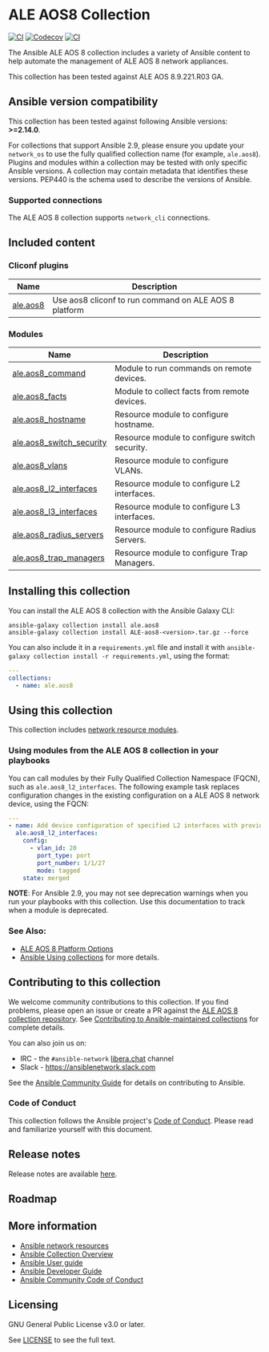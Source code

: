 # ALE AOS8 Collection

[![CI](https://zuul-ci.org/gated.svg)](https://dashboard.zuul.ansible.com/t/ansible/project/github.com/ansible-collections/ale.aos8)
[![Codecov](https://codecov.io/gh/ansible-collections/ale.aos8/branch/main/graph/badge.svg)](https://codecov.io/gh/ansible-collections/ale.aos8)
[![CI](https://github.com/ansible-collections/ale.aos8/actions/workflows/tests.yml/badge.svg?branch=main&event=schedule)](https://github.com/ansible-collections/ale.aos8/actions/workflows/tests.yml)

The Ansible ALE AOS 8 collection includes a variety of Ansible content to help automate the management of ALE AOS 8 network appliances.

This collection has been tested against ALE AOS 8.9.221.R03 GA.


<!--start requires_ansible-->
## Ansible version compatibility

This collection has been tested against following Ansible versions: **>=2.14.0**.

For collections that support Ansible 2.9, please ensure you update your `network_os` to use the
fully qualified collection name (for example, `ale.aos8`).
Plugins and modules within a collection may be tested with only specific Ansible versions.
A collection may contain metadata that identifies these versions.
PEP440 is the schema used to describe the versions of Ansible.
<!--end requires_ansible-->

### Supported connections

The ALE AOS 8 collection supports `network_cli` connections.

## Included content

<!--start collection content-->
### Cliconf plugins
Name | Description
--- | ---
[ale.aos8](https://github.com/ansible-collections/ale.aos8/blob/main/docs/ale.aos8_cliconf.rst)|Use aos8 cliconf to run command on ALE AOS 8 platform

### Modules
Name | Description
--- | ---
[ale.aos8_command](https://github.com/ansible-collections/ale.aos8/blob/main/docs/ale.aos8_command_module.rst)|Module to run commands on remote devices.
[ale.aos8_facts](https://github.com/ansible-collections/ale.aos8/blob/main/docs/ale.aos8_facts_module.rst)|Module to collect facts from remote devices.
[ale.aos8_hostname](https://github.com/ansible-collections/ale.aos8/blob/main/docs/ale.aos8_hostname_module.rst)|Resource module to configure hostname.
[ale.aos8_switch_security](https://github.com/ansible-collections/ale.aos8/blob/main/docs/ale.aos8_switch_security.rst)|Resource module to configure switch security.
[ale.aos8_vlans](https://github.com/ansible-collections/ale.aos8/blob/main/docs/ale.aos8_vlans_module.rst)|Resource module to configure VLANs.
[ale.aos8_l2_interfaces](https://github.com/ansible-collections/ale.aos8/blob/main/docs/ale.aos8_l2_interfaces_module.rst)|Resource module to configure L2 interfaces.
[ale.aos8_l3_interfaces](https://github.com/ansible-collections/ale.aos8/blob/main/docs/ale.aos8_l3_interfaces_module.rst)|Resource module to configure L3 interfaces.
[ale.aos8_radius_servers](https://github.com/ansible-collections/ale.aos8/blob/main/docs/ale.aos8_radius_servers_module.rst)|Resource module to configure Radius Servers.
[ale.aos8_trap_managers](https://github.com/ansible-collections/ale.aos8/blob/main/docs/ale.aos8_trap_managers_module.rst)|Resource module to configure Trap Managers.


<!--end collection content-->

## Installing this collection

You can install the ALE AOS 8 collection with the Ansible Galaxy CLI:

    ansible-galaxy collection install ale.aos8  
    ansible-galaxy collection install ALE-aos8-<version>.tar.gz --force

You can also include it in a `requirements.yml` file and install it with `ansible-galaxy collection install -r requirements.yml`, using the format:

```yaml
---
collections:
  - name: ale.aos8
```

## Using this collection

This collection includes [network resource modules](https://docs.ansible.com/ansible/latest/network/user_guide/network_resource_modules.html).

### Using modules from the ALE AOS 8 collection in your playbooks

You can call modules by their Fully Qualified Collection Namespace (FQCN), such as `ale.aos8_l2_interfaces`.
The following example task replaces configuration changes in the existing configuration on a ALE AOS 8 network device, using the FQCN:

```yaml
---
- name: Add device configuration of specified L2 interfaces with provided configuration.
  ale.aos8_l2_interfaces:
    config:
      - vlan_id: 20
        port_type: port
        port_number: 1/1/27
        mode: tagged  
    state: merged
```

**NOTE**: For Ansible 2.9, you may not see deprecation warnings when you run your playbooks with this collection. Use this documentation to track when a module is deprecated.

### See Also:

- [ALE AOS 8 Platform Options](https://docs.ansible.com/ansible/latest/network/user_guide/platform_aos8.html)
- [Ansible Using collections](https://docs.ansible.com/ansible/latest/user_guide/collections_using.html) for more details.

## Contributing to this collection

We welcome community contributions to this collection. If you find problems, please open an issue or create a PR against the [ALE AOS 8 collection repository](https://github.com/Samuelyip74/ale.aos8/issues). See [Contributing to Ansible-maintained collections](https://docs.ansible.com/ansible/devel/community/contributing_maintained_collections.html#contributing-maintained-collections) for complete details.

You can also join us on:

- IRC - the `#ansible-network` [libera.chat](https://libera.chat/) channel
- Slack - https://ansiblenetwork.slack.com

See the [Ansible Community Guide](https://docs.ansible.com/ansible/latest/community/index.html) for details on contributing to Ansible.

### Code of Conduct

This collection follows the Ansible project's
[Code of Conduct](https://docs.ansible.com/ansible/devel/community/code_of_conduct.html).
Please read and familiarize yourself with this document.

## Release notes

<!--Add a link to a changelog.md file or an external docsite to cover this information. -->

Release notes are available [here](https://github.com/Samuelyip74/ale.aos8/blob/main/aos8/changelog.rst).

## Roadmap

<!-- Optional. Include the roadmap for this collection, and the proposed release/versioning strategy so users can anticipate the upgrade/update cycle. -->

## More information

- [Ansible network resources](https://docs.ansible.com/ansible/latest/network/getting_started/network_resources.html)
- [Ansible Collection Overview](https://github.com/ansible-collections/overview)
- [Ansible User guide](https://docs.ansible.com/ansible/latest/user_guide/index.html)
- [Ansible Developer Guide](https://docs.ansible.com/ansible/latest/dev_guide/index.html)
- [Ansible Community Code of Conduct](https://docs.ansible.com/ansible/latest/community/code_of_conduct.html)

## Licensing

GNU General Public License v3.0 or later.

See [LICENSE](https://www.gnu.org/licenses/gpl-3.0.txt) to see the full text.

